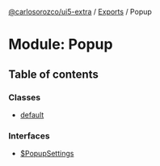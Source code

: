 [@carlosorozco/ui5-extra](../README.md) / [Exports](../modules.md) / Popup

# Module: Popup

## Table of contents

### Classes

- [default](../classes/Popup.default.md)

### Interfaces

- [$PopupSettings](../interfaces/Popup._PopupSettings.md)
